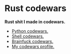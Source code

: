 # Rust codewars
**Rust shit I made in codewars.**

- [Python codewars.](https://github.com/r4v10l1/codewars-python)
- [Shell codewars.](https://github.com/r4v10l1/codewars-shell)
- [Brainfuck codewars.](https://github.com/r4v10l1/codewars-brainfuck)
- [My codewars profile.](https://www.codewars.com/users/r4v10l1)
